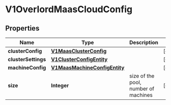 # V1OverlordMaasCloudConfig

## Properties
Name | Type | Description | Notes
------------ | ------------- | ------------- | -------------
**clusterConfig** | [**V1MaasClusterConfig**](V1MaasClusterConfig.md) |  |  [optional]
**clusterSettings** | [**V1ClusterConfigEntity**](V1ClusterConfigEntity.md) |  |  [optional]
**machineConfig** | [**V1MaasMachineConfigEntity**](V1MaasMachineConfigEntity.md) |  |  [optional]
**size** | **Integer** | size of the pool, number of machines |  [optional]
